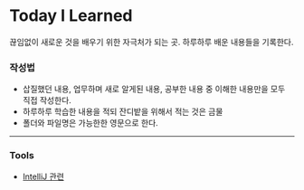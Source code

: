 # Today I Learned
끊임없이 새로운 것을 배우기 위한 자극처가 되는 곳.
하루하루 배운 내용들을 기록한다.

### 작성법
- 삽질했던 내용, 업무하며 새로 알게된 내용, 공부한 내용 중 이해한 내용만을 모두 직접 작성한다.
- 하루하루 학습한 내용을 적되 잔디밭을 위해서 적는 것은 금물
- 폴더와 파일명은 가능한한 영문으로 한다.

---

### Tools
- [IntelliJ 관련](https://github.com/PAPION93/TIL/blob/master/Tools/IntelliJ.md)